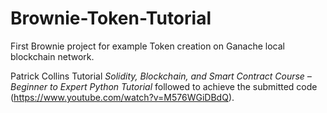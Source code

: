 # Brownie-Token-Tutorial
First Brownie project for example Token creation on Ganache local blockchain network.

Patrick Collins Tutorial _Solidity, Blockchain, and Smart Contract Course – Beginner to Expert Python Tutorial_ followed to achieve the submitted code (https://www.youtube.com/watch?v=M576WGiDBdQ).
